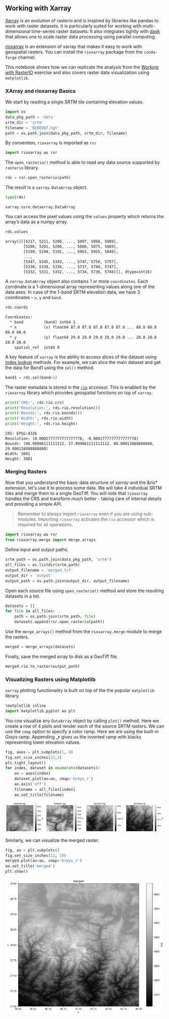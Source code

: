 ## Working with Xarray

[Xarray](http://xarray.pydata.org/) is an evolution of rasterio and is inspired by libraries like pandas to work with raster datasets. It is particularly suited for working with multi-dimensional time-series raster datasets. It also integrates tightly with [dask](https://dask.org/) that allows one to scale raster data processing using parallel computing.

[rioxarray](https://corteva.github.io/rioxarray/stable/index.html) is an extension of xarray that makes it easy to work with geospatial rasters. You can install the `rioxarray` package from the `conda-forge` channel. 

This notebook shows how we can replicate the analysis from the [Working with RasterIO](#working-with-rasterio) exercise and also covers raster data visualization using `matplotlib`. 

### XArray and rioxarray Basics

We start by reading a single SRTM tile containing elevation values.


```python
import os
data_pkg_path = 'data'
srtm_dir = 'srtm'
filename = 'N28E087.hgt'
path = os.path.join(data_pkg_path, srtm_dir, filename)
```

By convention, `rioxarray` is imported as `rxr`


```python
import rioxarray as rxr
```

The `open_rasterio()` method is able to read any data source supported by `rasterio` library.


```python
rds = rxr.open_rasterio(path)
```

The result is a `xarray.DataArray` object.


```python
type(rds)
```




    xarray.core.dataarray.DataArray



You can access the pixel values using the `values` property which returns the array’s data as a numpy array.


```python
rds.values
```




    array([[[5217, 5211, 5208, ..., 5097, 5098, 5089],
            [5206, 5201, 5200, ..., 5080, 5075, 5069],
            [5199, 5194, 5191, ..., 5063, 5055, 5048],
            ...,
            [5347, 5345, 5343, ..., 5747, 5750, 5757],
            [5338, 5338, 5336, ..., 5737, 5740, 5747],
            [5332, 5331, 5332, ..., 5734, 5736, 5744]]], dtype=int16)



A `xarray.DataArray` object also contains 1 or more `coordinates`. Each corrdinate is a 1-dimensional array representing values along one of the data axes. In case of the 1-band SRTM elevation data, we have 3 coordinates - `x`, `y` and `band`.


```python
rds.coords
```




    Coordinates:
      * band         (band) int64 1
      * x            (x) float64 87.0 87.0 87.0 87.0 87.0 ... 88.0 88.0 88.0 88.0
      * y            (y) float64 29.0 29.0 29.0 29.0 29.0 ... 28.0 28.0 28.0 28.0
        spatial_ref  int64 0



A key feature of `xarray` is the ability to access slices of the dataset using [index lookup](http://xarray.pydata.org/en/stable/user-guide/indexing.html) methods. For example, we can slice the main dataset and get the data for Band1 using the `sel()` method.


```python
band1 = rds.sel(band=1)
```

The raster metadata is stored in the [`rio`](https://corteva.github.io/rioxarray/stable/rioxarray.html#rioxarray-rio-accessors) accessor. This is enabled by the `rioxarray` library which provides geospatial functions on top of `xarray`. 


```python
print('CRS:', rds.rio.crs)
print('Resolution:', rds.rio.resolution())
print('Bounds:', rds.rio.bounds())
print('Width:', rds.rio.width)
print('Height:', rds.rio.height)
```

    CRS: EPSG:4326
    Resolution: (0.0002777777777777778, -0.0002777777777777778)
    Bounds: (86.99986111111112, 27.999861111111112, 88.00013888888888, 29.000138888888888)
    Width: 3601
    Height: 3601


### Merging Rasters

Now that you understand the basic data structure of *xarray* and the &rio* extension, let's use it to process some data. We will take 4 individual SRTM tiles and merge them to a single GeoTiff. You will note that `rioxarray` handles the CRS and transform much better - taking care of internal details and providing a simple API.

> Remember to always import `rioxarray` even if you are using sub-modules. Importing `rioxarray` activates the `rio` accessor which is required for all operations.


```python
import rioxarray as rxr
from rioxarray.merge import merge_arrays
```

Define input and output paths.


```python
srtm_path = os.path.join(data_pkg_path, 'srtm')
all_files = os.listdir(srtm_path)
output_filename = 'merged.tif'
output_dir = 'output'
output_path = os.path.join(output_dir, output_filename)
```

Open each source file using `open_rasterio()` method and store the resulting datasets in a list.


```python
datasets = []
for file in all_files:
    path = os.path.join(srtm_path, file)
    datasets.append(rxr.open_rasterio(path))
```

Use the `merge_arrays()` method from the `rioxarray.merge` module to merge the rasters.


```python
merged = merge_arrays(datasets)
```

Finally, save the merged array to disk as a GeoTiff file.


```python
merged.rio.to_raster(output_path)
```

### Visualizing Rasters using Matplotlib

`xarray` plotting functionality is built on top of the the popular `matplotlib` library. 


```python
%matplotlib inline
import matplotlib.pyplot as plt
```

You cna visualize any `DataArray` object by calling `plot()` method. Here we create a row of 4 plots and render each of the source SRTM rasters. We can use the `cmap` option to specify a color ramp. Here we are using the built-in *Greys* ramp. Appending **_r** gives us the inverted ramp with blacks representing lower elevation values.


```python
fig, axes = plt.subplots(1, 4)
fig.set_size_inches(15,3)
plt.tight_layout()
for index, dataset in enumerate(datasets):
    ax = axes[index]
    dataset.plot(ax=ax, cmap='Greys_r')
    ax.axis('off')
    filename = all_files[index]
    ax.set_title(filename)
```


    
![](supplement2_working_with_xarray_files/supplement2_working_with_xarray_32_0.png)
    


Similarly, we can visualize the merged raster.


```python
fig, ax = plt.subplots()
fig.set_size_inches(12, 10)
merged.plot(ax=ax, cmap='Greys_r')
ax.set_title('merged')
plt.show()
```


    
![](supplement2_working_with_xarray_files/supplement2_working_with_xarray_34_0.png)
    

